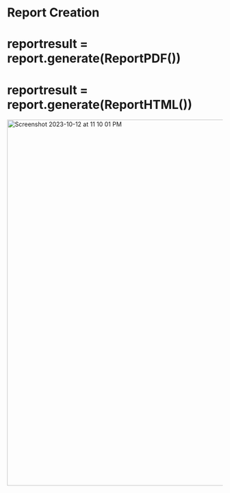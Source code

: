 # Report Creation
# reportresult = report.generate(ReportPDF())
# reportresult = report.generate(ReportHTML())

<img width="854" alt="Screenshot 2023-10-12 at 11 10 01 PM" src="https://github.com/jorgcastellano/darqs_design_patterns_g6/assets/52435269/c63fc18e-aa47-403d-aa47-4542f38a25d6">
